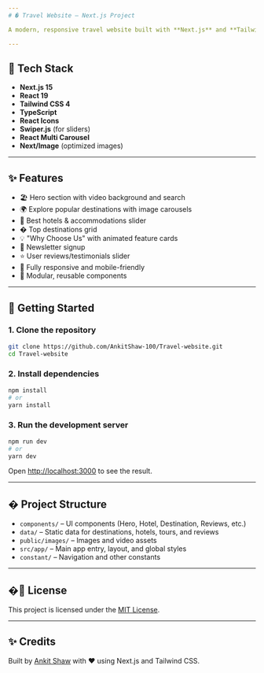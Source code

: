 ```yaml
---
# � Travel Website – Next.js Project

A modern, responsive travel website built with **Next.js** and **Tailwind CSS**. Discover top destinations, book hotels, read reviews, and get inspired for your next adventure—all in one place.

---
```


## 🚀 Tech Stack

- **Next.js 15**
- **React 19**
- **Tailwind CSS 4**
- **TypeScript**
- **React Icons**
- **Swiper.js** (for sliders)
- **React Multi Carousel**
- **Next/Image** (optimized images)

---

## ✨ Features

- 🏖️ Hero section with video background and search
- 🌍 Explore popular destinations with image carousels
- 🏨 Best hotels & accommodations slider
- �️ Top destinations grid
- 💡 "Why Choose Us" with animated feature cards
- 📝 Newsletter signup
- ⭐ User reviews/testimonials slider
- 📱 Fully responsive and mobile-friendly
- 🧩 Modular, reusable components

---

## 🏁 Getting Started

### 1. Clone the repository

```bash
git clone https://github.com/AnkitShaw-100/Travel-website.git
cd Travel-website
```

### 2. Install dependencies

```bash
npm install
# or
yarn install
```

### 3. Run the development server

```bash
npm run dev
# or
yarn dev
```

Open [http://localhost:3000](http://localhost:3000) to see the result.

---

## � Project Structure

- `components/` – UI components (Hero, Hotel, Destination, Reviews, etc.)
- `data/` – Static data for destinations, hotels, tours, and reviews
- `public/images/` – Images and video assets
- `src/app/` – Main app entry, layout, and global styles
- `constant/` – Navigation and other constants

---

## �📄 License

This project is licensed under the [MIT License](LICENSE).

---

## ✨ Credits

Built by [Ankit Shaw](https://github.com/AnkitShaw-100) with ❤️ using Next.js and Tailwind CSS.
